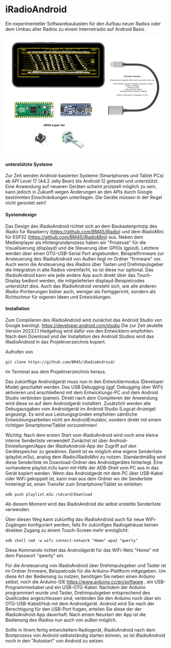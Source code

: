 # iRadioAndroid

Ein experimenteller Softwarebaukasten für den Aufbau neuer Radios oder dem Umbau alter Radios zu einem Internetradio auf Android Basis.

![sysoverview](https://github.com/BM45/iRadioAndroid/blob/main/pics4www/systemoverview.jpg)

#### unterstützte Systeme

Zur Zeit werden Android-basierten Systeme (Smartphones und Tablet PCs) ab API Level 17 (A4.2 Jelly Bean) bis Android 12 getestet und unterstützt.
Eine Anwendung auf neueren Geräten scheint prizipiell möglich zu sein, kann jedoch in Zukunft wegen Änderungen an den APIs durch Google bestimmten Einschränkungen unterliegen.
Die Geräte müssen in der Regel nicht gerootet sein!

#### Systemdesign

Das Design des iRadioAndroid richtet sich an dem Baukastenprinzip des iRadio für Raspberry (https://github.com/BM45/iRadio) und dem iRadioMini für ESP32 (https://github.com/BM45/iRadioMini) aus.
Neben dem Medienplayer als Hintergrundprozess haben wir "Prozesse" für die Visualisierung (displayd) und die Steuerung über GPIOs (gpiod). Letztere werden über einen OTG-USB-Serial Port angebunden. Beispielfirmware zur Ansteuerung des iRadioAndroid von Außen liegt im Ordner "firmware" vor. Auch wenn die Ansteuerung des iRadios über Tasten und Drehimpulsgeber die Integration in alte Radios vereinfacht, so ist diese nur optional. Das iRadioAndroid kann wie jede andere App auch direkt über das Touch-Display bedient werden, die mitgelieferten displayd-Beispielcodes unterstützt dies. Auch das iRadioAndroid versteht sich, wie alle anderen iRadio-Portierungen bisher auch, weniger als Fertiggericht, sondern als Richtschnur für eigenen Ideen und Entwicklungen.

#### Installation

Zum Compilieren des iRadioAndroid wird zunächst das Android Studio von Google benötigt. https://developer.android.com/studio  Die zur Zeit akutelle Version 2023.1.1 Hedgehog wird dafür von den Entwicklern empfohlen. Nach dem Download und der Installation des Android Studios wird das iRadioAndroid in das Projektverzeichnis kopiert. 

Aufrufen von


`git clone https://github.com/BM45/iRadioAndroid/`


im Terminal aus dem Projektverzeichnis heraus.

Das zukünftige Androidgerät muss nun in den Entwicklermodus (Developer Mode) geschaltet werden. Das USB Debugging (ggf. Debugging über WiFi) aktivieren und anschließend mit dem Entwicklungs-PC und dem Android Studio verbinden (pairen). 
Direkt nach dem Compilieren der Anwendung wird diese so auf dem Androidgerät installiert. Zusätzlich werden alle Debugausgaben vom Androidgerät im Android Studio (Logcat-Anzeige) angezeigt. 
Es wird aus Leistungsgründen empfohlen sämtliche Entwicklungsarbeiten nicht am AndroidEmulator, sondern direkt mit einem richtigen Smartphone/Tablet vorzunehmen!

Wichtig: Nach dem ersten Start vom iRadioAndroid wird noch eine kleine interne Senderliste verwendet!
Zunächst ist über Android-Einstellungen/Apps der iRadioAndroid-App der Zugriff auf den Gerätespeicher zu gewähren. Damit ist es möglich eine eigene Senderliste (playlist.m3u), analog dem iRadio/iRadioMini zu nutzen.
Standardmäßig wird diese Senderliste im Download-Ordner des Androidgerätes hinterlegt. Eine vorhandene playlist.m3u kann mit Hilfe der ADB-Shell vom PC aus in das Gerät kopiert werden. Wenn das Androidgerät mit dem PC über USB-Kabel oder WiFi gekoppelt ist, kann man aus dem Ordner wo die Senderliste hinterlegt ist, einen Transfer zum Smartphone/Tablet so einleiten:


`adb push playlist.m3u /sdcard/Download`


Ab diesem Moment wird das iRadioAndroid die selbst erstellte Senderliste verwenden. 


Über diesen Weg kann zukünftig das iRadioAndroid auch für neue WiFi-Zugängen konfiguriert werden, falls Ihr zukünfiges Radiogehäuse keinen direkten Zugang zu einem Touch-Screen mehr ermöglicht:


`adb shell cmd -w wifi connect-network "Home" wpa2 "qwerty"`


Diese Kommando richtet das Androidgerät für das WiFi-Netz "Home" mit dem Passwort "qwerty" ein.

Für die Ansteuerung von iRadioAndroid über Drehimpulsgeber und Taster ist im Ordner firmware, Beispielcode für die Arduino-Plattform mitgegeben. Um diese Art der Bedienung zu nutzen, benötigen Sie neben einen Arduino selbst, noch die Arduino-IDE https://www.arduino.cc/en/software , ein USB-Programmierkabel und ein USB-OTG-Kabel.  Nachdem der Arduino programmiert wurde und Taster, Drehimpulsgeber entsprechend des Quellcodes angeschlossen sind, verbinden Sie den Arduino noch über ein OTG-USB-Kabel/Hub mit dem Androidgerät. Android wird Sie nach der Berechtigung für den USB-Port fragen, erteilen Sie diese der der iRadioAndroid-App dauerhaft. Nach einem Neustart der App ist die Bedienung des iRadios nun auch von außen möglich.

Sollte in Ihrem fertig entwickeltem Radiogerät, iRadioAndroid nach dem Bootprozess von Android selbstständig starten können, so ist iRadioAndroid noch in den "Autostart" von Android zu setzen.


















